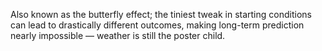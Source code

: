 Also known as the butterfly effect; the tiniest tweak in starting conditions can lead to drastically different outcomes, making long-term prediction nearly impossible — weather is still the poster child.